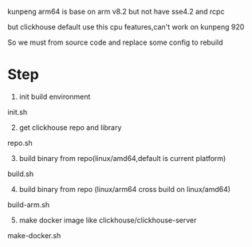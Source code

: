 kunpeng arm64 is base on arm v8.2 but not have sse4.2 and rcpc

but clickhouse default use this cpu features,can't work on kunpeng 920

So we must from source code and replace some config to rebuild

# Step

1. init build environment

init.sh

2. get clickhouse repo and library

repo.sh

3. build binary from repo(linux/amd64,default is current platform)

build.sh

4. build binary from repo (linux/arm64 cross build on linux/amd64)

build-arm.sh

5. make docker image like clickhouse/clickhouse-server

make-docker.sh
